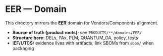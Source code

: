 # EER — Domain

This directory mirrors the **EER** domain for Vendors/Components alignment.

- **Source of truth (product roots):** see `PRODUCTS/**/domains/EER/`
- **Structure here:** DELs, PAx, PLM, QUANTUM_OA, policy, tests
- **IEF/UTCS:** evidence lives with artifacts; link SBOMs from `sbom/` when packaging
